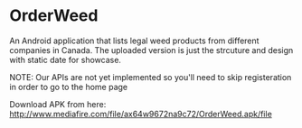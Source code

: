 # OrderWeed
An Android application that lists legal weed products from different companies in Canada.
The uploaded version is just the strcuture and design with static date for showcase.

NOTE: Our APIs are not yet implemented so you'll need to skip registeration in order to go to the home page

Download APK from here: http://www.mediafire.com/file/ax64w9672na9c72/OrderWeed.apk/file
